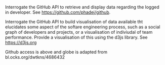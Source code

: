 Interrogate the GitHub API to retrieve and display data regarding the logged in developer. See https://github.com/phadej/github.

Interrogate the GitHub API to build visualisation of data available tht elucidates some aspect of the softare engineering process, such as a social graph of developers and projects, or a visualisation of indiviudal of team performance. Provide a visualisation of this using the d3js library. See https://d3js.org

Github access is above and globe is adapted from bl.ocks.org/dwtkns/4686432
